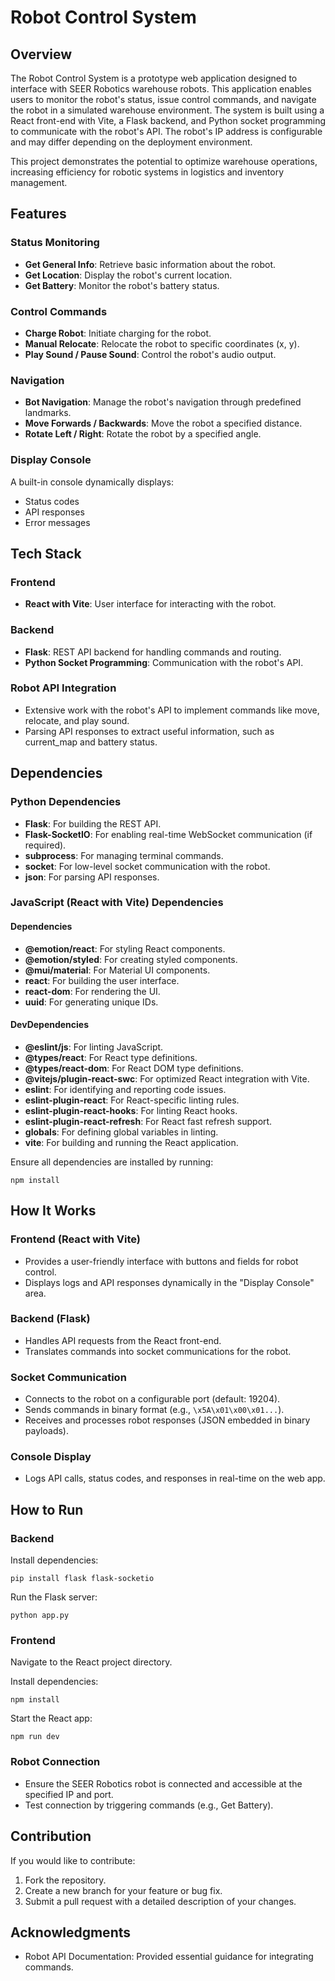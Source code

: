 # Robot Control System

## Overview

The Robot Control System is a prototype web application designed to interface with SEER Robotics warehouse robots. This application enables users to monitor the robot's status, issue control commands, and navigate the robot in a simulated warehouse environment. The system is built using a React front-end with Vite, a Flask backend, and Python socket programming to communicate with the robot's API. The robot's IP address is configurable and may differ depending on the deployment environment.

This project demonstrates the potential to optimize warehouse operations, increasing efficiency for robotic systems in logistics and inventory management.

## Features

### Status Monitoring
- **Get General Info**: Retrieve basic information about the robot.
- **Get Location**: Display the robot's current location.
- **Get Battery**: Monitor the robot's battery status.

### Control Commands
- **Charge Robot**: Initiate charging for the robot.
- **Manual Relocate**: Relocate the robot to specific coordinates (x, y).
- **Play Sound / Pause Sound**: Control the robot's audio output.

### Navigation
- **Bot Navigation**: Manage the robot's navigation through predefined landmarks.
- **Move Forwards / Backwards**: Move the robot a specified distance.
- **Rotate Left / Right**: Rotate the robot by a specified angle.

### Display Console
A built-in console dynamically displays:
- Status codes
- API responses
- Error messages

## Tech Stack

### Frontend
- **React with Vite**: User interface for interacting with the robot.

### Backend
- **Flask**: REST API backend for handling commands and routing.
- **Python Socket Programming**: Communication with the robot's API.

### Robot API Integration
- Extensive work with the robot's API to implement commands like move, relocate, and play sound.
- Parsing API responses to extract useful information, such as current_map and battery status.

## Dependencies

### Python Dependencies
- **Flask**: For building the REST API.
- **Flask-SocketIO**: For enabling real-time WebSocket communication (if required).
- **subprocess**: For managing terminal commands.
- **socket**: For low-level socket communication with the robot.
- **json**: For parsing API responses.

### JavaScript (React with Vite) Dependencies

#### Dependencies
- **@emotion/react**: For styling React components.
- **@emotion/styled**: For creating styled components.
- **@mui/material**: For Material UI components.
- **react**: For building the user interface.
- **react-dom**: For rendering the UI.
- **uuid**: For generating unique IDs.

#### DevDependencies
- **@eslint/js**: For linting JavaScript.
- **@types/react**: For React type definitions.
- **@types/react-dom**: For React DOM type definitions.
- **@vitejs/plugin-react-swc**: For optimized React integration with Vite.
- **eslint**: For identifying and reporting code issues.
- **eslint-plugin-react**: For React-specific linting rules.
- **eslint-plugin-react-hooks**: For linting React hooks.
- **eslint-plugin-react-refresh**: For React fast refresh support.
- **globals**: For defining global variables in linting.
- **vite**: For building and running the React application.

Ensure all dependencies are installed by running:
```
npm install
```

## How It Works

### Frontend (React with Vite)
- Provides a user-friendly interface with buttons and fields for robot control.
- Displays logs and API responses dynamically in the "Display Console" area.

### Backend (Flask)
- Handles API requests from the React front-end.
- Translates commands into socket communications for the robot.

### Socket Communication
- Connects to the robot on a configurable port (default: 19204).
- Sends commands in binary format (e.g., `\x5A\x01\x00\x01...`).
- Receives and processes robot responses (JSON embedded in binary payloads).

### Console Display
- Logs API calls, status codes, and responses in real-time on the web app.

## How to Run

### Backend
Install dependencies:
```
pip install flask flask-socketio
```

Run the Flask server:
```
python app.py
```

### Frontend
Navigate to the React project directory.

Install dependencies:
```
npm install
```

Start the React app:
```
npm run dev
```

### Robot Connection
- Ensure the SEER Robotics robot is connected and accessible at the specified IP and port.
- Test connection by triggering commands (e.g., Get Battery).

## Contribution

If you would like to contribute:
1. Fork the repository.
2. Create a new branch for your feature or bug fix.
3. Submit a pull request with a detailed description of your changes.

## Acknowledgments
- Robot API Documentation: Provided essential guidance for integrating commands.
